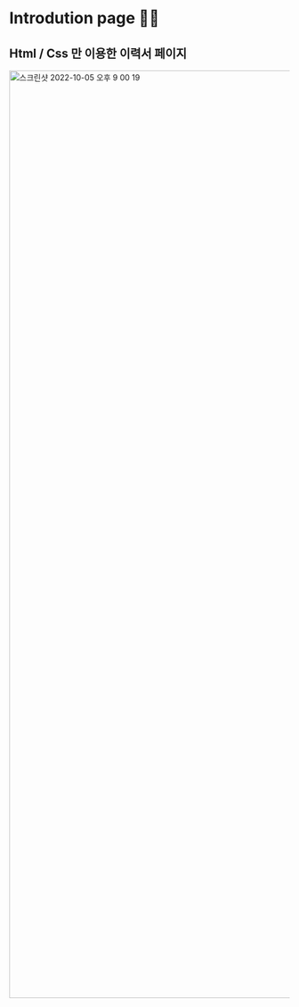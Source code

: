 # Introdution page 💁🏻

## Html / Css 만 이용한 이력서 페이지

<img width="1664" alt="스크린샷 2022-10-05 오후 9 00 19" src="https://user-images.githubusercontent.com/76932869/194055560-6c49fd09-f9dc-4380-baf8-ab41617e23aa.png">
